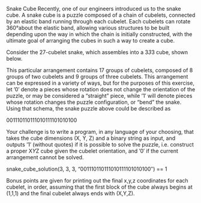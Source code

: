 Snake Cube
Recently, one of our engineers introduced us to the snake cube. A snake cube is a puzzle composed of a chain of cubelets, connected by an elastic band running through each cubelet. Each cubelets can rotate 360°about the elastic band, allowing various structures to be built depending upon the way in which the chain is initially constructed, with the ultimate goal of arranging the cubes in such a way to create a cube.

Consider the 27-cubelet snake, which assembles into a 3*3*3 cube, shown below.

This particular arrangement contains 17 groups of cubelets, composed of 8 groups of two cubelets and 9 groups of three cubelets. This arrangement can be expressed in a variety of ways, but for the purposes of this exercise, let ’0′ denote a pieces whose rotation does not change the orientation of the puzzle, or may be considered a “straight” piece, while ’1′ will denote pieces whose rotation changes the puzzle configuration, or “bend” the snake. Using that schema, the snake puzzle above could be described as

001110110111010111101010100

Your challenge is to write a program, in any language of your choosing, that takes the cube dimensions (X, Y, Z) and a binary string as input, and outputs ’1′ (without quotes) if it is possible to solve the puzzle, i.e. construct a proper X*Y*Z cube given the cubelet orientation, and ’0′ if the current arrangement cannot be solved.

snake_cube_solution(3, 3, 3, “001110110111010111101010100″) == 1

Bonus points are given for printing out the final x,y,z coordinates for each cubelet, in order, assuming that the first block of the cube always begins at (1,1,1) and the final cubelet always ends with (X,Y,Z).
